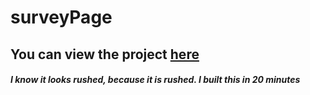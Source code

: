 # surveyPage
## You can view the project [here](https://cometcoder192.github.io/surveyPage/)

##### I know it looks rushed, because it is rushed. I built this in 20 minutes
